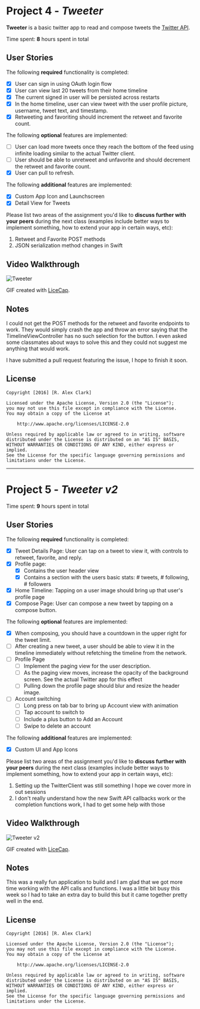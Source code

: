 # Project 4 - *Tweeter*

**Tweeter** is a basic twitter app to read and compose tweets the [Twitter API](https://apps.twitter.com/).

Time spent: **8** hours spent in total

## User Stories

The following **required** functionality is completed:

- [x] User can sign in using OAuth login flow
- [x] User can view last 20 tweets from their home timeline
- [x] The current signed in user will be persisted across restarts
- [x] In the home timeline, user can view tweet with the user profile picture, username, tweet text, and timestamp.
- [x] Retweeting and favoriting should increment the retweet and favorite count.

The following **optional** features are implemented:

- [ ] User can load more tweets once they reach the bottom of the feed using infinite loading similar to the actual Twitter client.
- [ ] User should be able to unretweet and unfavorite and should decrement the retweet and favorite count.
- [x] User can pull to refresh.

The following **additional** features are implemented:

- [x] Custom App Icon and Launchscreen
- [x] Detail View for Tweets

Please list two areas of the assignment you'd like to **discuss further with your peers** during the next class (examples include better ways to implement something, how to extend your app in certain ways, etc):

1. Retweet and Favorite POST methods
2. JSON serialization method changes in Swift

## Video Walkthrough

![Tweeter](https://cloud.githubusercontent.com/assets/6467543/12879701/5ae1776e-ce05-11e5-901d-3ab3e6825cc5.gif)

GIF created with [LiceCap](http://www.cockos.com/licecap/).

## Notes

I could not get the POST methods for the retweet and favorite endpoints to work. They would simply crash the app and throw an error saying that the TimelineViewController has no such selection for the button. I even asked some classmates about ways to solve this and they could not suggest me anything that would work.

I have submitted a pull request featuring the issue, I hope to finish it soon.

## License

    Copyright [2016] [R. Alex Clark]

    Licensed under the Apache License, Version 2.0 (the "License");
    you may not use this file except in compliance with the License.
    You may obtain a copy of the License at

        http://www.apache.org/licenses/LICENSE-2.0

    Unless required by applicable law or agreed to in writing, software
    distributed under the License is distributed on an "AS IS" BASIS,
    WITHOUT WARRANTIES OR CONDITIONS OF ANY KIND, either express or implied.
    See the License for the specific language governing permissions and
    limitations under the License.

* * *

# Project 5 - *Tweeter v2*

Time spent: **9** hours spent in total

## User Stories

The following **required** functionality is completed:

- [x] Tweet Details Page: User can tap on a tweet to view it, with controls to retweet, favorite, and reply.
- [x] Profile page:
   - [x] Contains the user header view
   - [x] Contains a section with the users basic stats: # tweets, # following, # followers
- [x] Home Timeline: Tapping on a user image should bring up that user's profile page
- [x] Compose Page: User can compose a new tweet by tapping on a compose button.

The following **optional** features are implemented:

- [x] When composing, you should have a countdown in the upper right for the tweet limit.
- [ ] After creating a new tweet, a user should be able to view it in the timeline immediately without refetching the timeline from the network.
- [ ] Profile Page
   - [ ] Implement the paging view for the user description.
   - [ ] As the paging view moves, increase the opacity of the background screen. See the actual Twitter app for this effect
   - [ ] Pulling down the profile page should blur and resize the header image.
- [ ] Account switching
   - [ ] Long press on tab bar to bring up Account view with animation
   - [ ] Tap account to switch to
   - [ ] Include a plus button to Add an Account
   - [ ] Swipe to delete an account

The following **additional** features are implemented:

- [x] Custom UI and App Icons

Please list two areas of the assignment you'd like to **discuss further with your peers** during the next class (examples include better ways to implement something, how to extend your app in certain ways, etc):

1. Setting up the TwitterClient was still something I hope we cover more in out
   sessions
2. I don't really understand how the new Swift API callbacks work or the
   completion functions work, I had to get some help with those

## Video Walkthrough

![Tweeter v2](https://cloud.githubusercontent.com/assets/6467543/13068592/d7e17cdc-d44a-11e5-9172-f4556013a392.gif)

GIF created with [LiceCap](http://www.cockos.com/licecap/).

## Notes

This was a really fun application to build and I am glad that we got more time working with the API calls and functions. I was a little bit busy this week so I had to take an extra day to build this but it came together pretty well in the end.

## License

    Copyright [2016] [R. Alex Clark]

    Licensed under the Apache License, Version 2.0 (the "License");
    you may not use this file except in compliance with the License.
    You may obtain a copy of the License at

        http://www.apache.org/licenses/LICENSE-2.0

    Unless required by applicable law or agreed to in writing, software
    distributed under the License is distributed on an "AS IS" BASIS,
    WITHOUT WARRANTIES OR CONDITIONS OF ANY KIND, either express or implied.
    See the License for the specific language governing permissions and
    limitations under the License.

